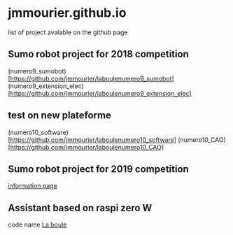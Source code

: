 # jmmourier.github.io
list of project avalable on the github page

## Sumo robot project for 2018 competition
(numero9_sumobot)[https://github.com/jmmourier/laboulenumero9_sumobot]
(numero9_extension_elec)[https://github.com/jmmourier/laboulenumero9_extension_elec]

## test on new plateforme
(numero10_software)[https://github.com/jmmourier/laboulenumero10_software]
(numero10_CAO)[https://github.com/jmmourier/laboulenumero10_CAO]

## Sumo robot project for 2019 competition
[information page](https://jmmourier.github.io/numerobis)

## Assistant based on raspi zero W
code name [La boule](https://github.com/jmmourier/laboulelaboule)
